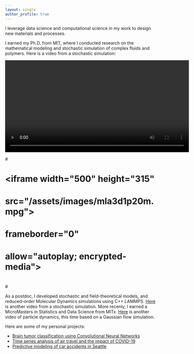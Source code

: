 ```yaml
---
layout: single
author_profile: true
---
```


I leverage data science and computational science in my work to design new materials and processes.  

I earned my Ph.D. from MIT, where I conducted research on the mathematical modeling and stochastic simulation of complex fluids and polymers. Here is a video from a stochastic simulation:

<video width="600" controls="controls">
  <source src="/assets/images/mla3d1p20m.mpg">
</video>

#<div class="embed-responsive embed-responsive-16by9">
#  <iframe width="500" height="315" 
#          src="/assets/images/mla3d1p20m.mpg">
#          frameborder="0"
#          allow="autoplay; encrypted-media">
#    </iframe>
#</div>


As a postdoc, I developed stochastic and field-theoretical models, and reduced-order Molecular Dynamics simulations using C++ LAMMPS. [Here](/assets/images/n200pb3.mpg) is another video from a stochastic simulation. More recenly, I earned a MicroMasters in Statistics and Data Science from MITx. [Here](/assets/images/n200pb3.mpg) is another video of particle dynamics, this time based on a Gaussian flow simulation.

Here are some of my personal projects:

- [Brain tumor classification using Convolutional Neural Networks](https://www.linkedin.com/pulse/deep-learning-brain-tumor-classification-aruna-mohan/)
- [Time series analysis of air travel and the impact of COVID-19](https://www.linkedin.com/pulse/time-series-analysis-air-travel-impact-covid-19-aruna-mohan/)
- [Predictive modeling of car accidents in Seattle](https://www.linkedin.com/pulse/predictive-modeling-car-accidents-seattle-aruna-mohan/)




